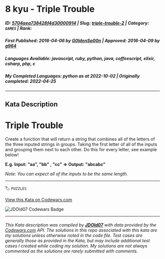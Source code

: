 # 8 kyu - Triple Trouble

##### **ID**: [5704aea738428f4d30000914](https://www.codewars.com/kata/5704aea738428f4d30000914) | **Slug**: [triple-trouble-2](https://www.codewars.com/kata/5704aea738428f4d30000914) | **Category**: `GAMES` | **Rank**: <span style="color:white">8 kyu</span>

##### **First Published**: 2016-04-06 ***by*** [G0ldenSp00n](https://www.codewars.com/users/G0ldenSp00n) | **Approved**: 2016-04-09 ***by*** [g964](https://www.codewars.com/users/g964)

##### **Languages Available**: javascript, ruby, python, java, coffeescript, elixir, csharp, php, c

##### **My Completed Languages**: python ***as at*** 2022-10-02 | **Originally completed**: 2022-04-25

---

## Kata Description


# Triple Trouble



Create a function that will return a string that combines all of the letters of the three inputed strings in groups.  Taking the first letter of all of the inputs and grouping them next to each other.  Do this for every letter, see example below!



**E.g. Input: "aa", "bb" , "cc" => Output: "abcabc"** 



*Note: You can expect all of the inputs to be the same length.*



---


🏷 `PUZZLES`


[View this Kata on Codewars.com](https://www.codewars.com/kata/5704aea738428f4d30000914)

![](https://www.codewars.com/users/jdold07/badges/large "JDOld07 Codewars Badge")

---

###### *This Kata description was compiled by [**JDOld07**](https://tpstech.dev) with data provided by the [Codewars.com](https://www.codewars.com) API.  The solutions in this repo associated with this kata are my solutions unless otherwise noted in the code file.  Test cases are generally those as provided in the Kata, but may include additional test cases I created while coding my solution.  My solutions are not always commented as the solutions are rarely submitted with comments.*
